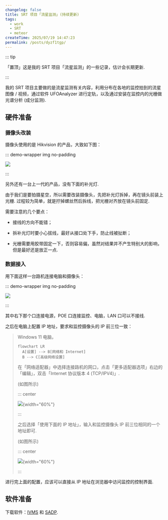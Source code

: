 ```yaml
---
changelog: false
title: SRT 项目「流星监测」(持续更新)
tags:
  - work
  - SRT
  - meteor
createTime: 2025/07/19 14:47:23
permalink: /posts/dyzf1tgp/
---
```


::: tip

「置顶」这是我的 SRT 项目「流星监测」的一些记录，估计会长期更新.

:::

我的 SRT 项目主要做的是流星监测有关内容，利用分布在各地的监控拍到的流星图像 / 视频，通过软件 UFOAnalyzer 进行定轨，以及通过安装在监控内的光栅做光谱分析 (成分监测).

## 硬件准备

### 摄像头改装

摄像头使用的是 Hikvision 的产品，大致如下图：

::: demo-wrapper img no-padding

![](https://vip.123pan.cn/1845440081/yk6baz03t0l000d7w33fgtgs9j4apbtrDIYxAIFxDda1DGxPDwUzAa==.png)

:::

另外还有一台上一代的产品，没有下面的补光灯.

由于我们是要拍摄星空，所以需要改装摄像头，先把补光灯拆掉，再在镜头前装上光栅. 过程较为简单，就是拧掉螺丝然后拆线，把光栅对齐放在镜头前固定.

需要注意的几个要点：

* 接线的方向不能错；

* 拆补光灯时要小心拔线，最好从接口处下手，防止线被扯断；

* 光栅需要用胶带固定一下，否则容易偏，虽然对结果并不产生特别大的影响，但是最好还是放正一点.

### 数据接入

用下面这样一台路机连接电脑和摄像头：

::: demo-wrapper img no-padding

![](https://vip.123pan.cn/1845440081/yk6baz03t0l000d7w33fgtnwsy4idoyxDIYxAIFxDda1DGxPDwUzAa==.jpg)

:::

其中右下那个口连接电源，POE 口连接监控、电脑，LAN 口可以不接线.

之后在电脑上配置 IP 地址，要求和监控摄像头的 IP 前三位一致：

> Windows 11 电脑，
>
> ```mermaid
> flowchart LR
>   A[设置] --> B[网络和 Internet]
>   B --> C[高级网络设置]
> ```
> 
> 在「网络适配器」中选择连接路机的网口，点击「更多适配器选项」右边的「编辑」，双击「Internet 协议版本 4 (TCP/IPV4)」.
>
> (如图所示)
>
> ::: center
> 
> ![](https://vip.123pan.cn/1845440081/ymjew503t0m000d7w32xrwx0lpjambuzDIYxAIFxDda1DGxPDwUzAa==.png){width="60%"}
>
> ::: 
>
> 之后选择「使用下面的 IP 地址」，输入和监控摄像头 IP 前三位相同的一个地址即可.
>
> (如图所示)
>
> ::: center
>
> ![](https://vip.123pan.cn/1845440081/ymjew503t0l000d7w32x9s0vk03oalh8DIYxAIFxDda1DGxPDwUzAa==.png){width="60%"}
>
> :::

进行完上面的配置，应该可以直接从 IP 地址在浏览器中访问监控的控制界面.

## 软件准备

下载软件：[IVMS](https://partners.hikvision.com/support/hikTools/detail?toolType=iVms4200&id=680371184935768064&q=ivms&pageNum=1&position=1&hiksearch=true) 和 [SADP](https://www.hikvision.com/en/support/tools/hitools/clea8b3e4ea7da90a9/).

